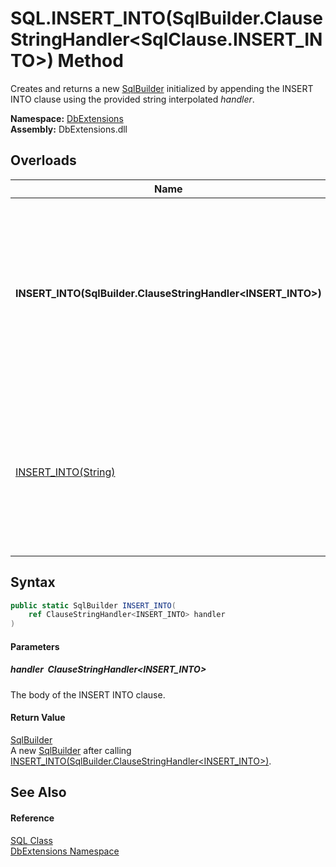 SQL.INSERT_INTO(SqlBuilder.ClauseStringHandler&lt;SqlClause.INSERT_INTO>) Method
================================================================================
Creates and returns a new [SqlBuilder][1] initialized by appending the INSERT INTO clause using the provided string interpolated *handler*.
  
**Namespace:** [DbExtensions][2]  
**Assembly:** DbExtensions.dll

Overloads
---------

| Name                                                            | Description                                                                                                                                 |
| --------------------------------------------------------------- | ------------------------------------------------------------------------------------------------------------------------------------------- |
| **INSERT_INTO(SqlBuilder.ClauseStringHandler&lt;INSERT_INTO>)** | Creates and returns a new [SqlBuilder][1] initialized by appending the INSERT INTO clause using the provided string interpolated *handler*. |
| [INSERT_INTO(String)][3]                                        | Creates and returns a new [SqlBuilder][1] initialized by appending the INSERT INTO clause using the provided *text*.                        |


Syntax
------

```csharp
public static SqlBuilder INSERT_INTO(
	ref ClauseStringHandler<INSERT_INTO> handler
)
```

#### Parameters

##### *handler*  ClauseStringHandler&lt;INSERT_INTO>
The body of the INSERT INTO clause.

#### Return Value
[SqlBuilder][1]  
 A new [SqlBuilder][1] after calling [INSERT_INTO(SqlBuilder.ClauseStringHandler&lt;INSERT_INTO>)][4].

See Also
--------

#### Reference
[SQL Class][5]  
[DbExtensions Namespace][2]  

[1]: ../SqlBuilder/README.md
[2]: ../README.md
[3]: INSERT_INTO_1.md
[4]: ../SqlBuilder/INSERT_INTO.md
[5]: README.md